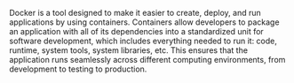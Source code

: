 Docker is a tool designed to make it easier to create, deploy, and run applications by using containers. Containers allow developers to package an application with all of its dependencies into a standardized unit for software development, which includes everything needed to run it: code, runtime, system tools, system libraries, etc. This ensures that the application runs seamlessly across different computing environments, from development to testing to production.